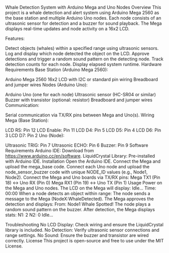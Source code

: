 
Whale Detection System with Arduino Mega and Uno Nodes
Overview
This project is a whale detection and alert system using Arduino Mega 2560 as the base station and multiple Arduino Uno nodes. Each node consists of an ultrasonic sensor for detection and a buzzer for sound playback. The Mega displays real-time updates and node activity on a 16x2 LCD.

Features:

Detect objects (whales) within a specified range using ultrasonic sensors.
Log and display which node detected the object on the LCD.
Approve detections and trigger a random sound pattern on the detecting node.
Track detection counts for each node.
Display elapsed system runtime.
Hardware Requirements
Base Station (Arduino Mega 2560):

Arduino Mega 2560
16x2 LCD with I2C or standard pin wiring
Breadboard and jumper wires
Nodes (Arduino Uno):

Arduino Uno (one for each node)
Ultrasonic sensor (HC-SR04 or similar)
Buzzer with transistor (optional: resistor)
Breadboard and jumper wires
Communication:

Serial communication via TX/RX pins between Mega and Uno(s).
Wiring
Mega (Base Station):

LCD RS: Pin 12
LCD Enable: Pin 11
LCD D4: Pin 5
LCD D5: Pin 4
LCD D6: Pin 3
LCD D7: Pin 2
Uno (Node):

Ultrasonic TRIG: Pin 7
Ultrasonic ECHO: Pin 6
Buzzer: Pin 9
Software Requirements
Arduino IDE: Download from https://www.arduino.cc/en/software.
LiquidCrystal Library: Pre-installed with Arduino IDE.
Installation
Open the Arduino IDE.
Connect the Mega and upload the mega_base code.
Connect each Uno node and upload the node_sensor_buzzer code with unique NODE_ID values (e.g., Node1, Node2).
Connect the Mega and Uno boards via TX/RX pins:
Mega TX1 (Pin 18) ↔ Uno RX (Pin 0)
Mega RX1 (Pin 19) ↔ Uno TX (Pin 1)
Usage
Power on the Mega and Uno nodes.
The LCD on the Mega will display:
Idle...
Time: 00:00
When a node detects an object within range:
The node sends a message to the Mega (NodeX:WhaleDetected).
The Mega approves the detection and displays:
From: Node1
Whale Spotted!
The node plays a random sound pattern on the buzzer.
After detection, the Mega displays stats:
N1: 2 N2: 0
Idle...


Troubleshooting
No LCD Display: Check wiring and ensure the LiquidCrystal library is included.
No Detection: Verify ultrasonic sensor connections and range settings.
No Sound: Ensure the buzzer and transistor are wired correctly.
License
This project is open-source and free to use under the MIT License.

